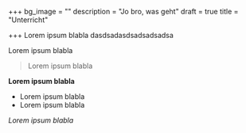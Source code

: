 +++
bg_image = ""
description = "Jo bro, was geht"
draft = true
title = "Unterricht"

+++
Lorem ipsum blabla dasdsadasdsadsadsadsa

Lorem ipsum blabla

> Lorem ipsum blabla

**Lorem ipsum blabla**

* Lorem ipsum blabla
* Lorem ipsum blabla

_Lorem ipsum blabla_